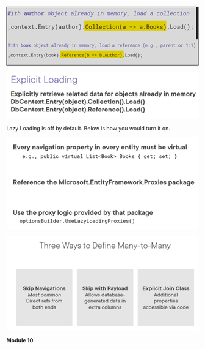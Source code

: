 ![Alt text](image-1.png)

![Alt text](image.png)

Lazy Loading is off by default.  Below is how you would turn it on.

![Alt text](image-2.png)

![Alt text](image-3.png)

**Module 10**
